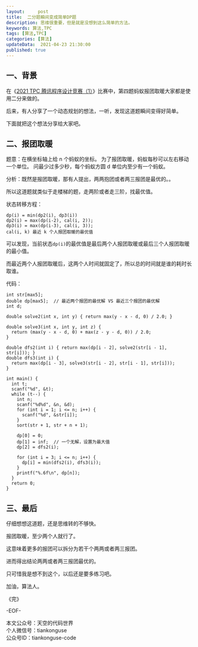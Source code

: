 ```yaml
---   
layout:     post  
title:  二分题瞬间变成简单DP题     
description: 思维很重要，但是就是没想到这么简单的方法。   
keywords: 算法,TPC  
tags: [算法,TPC]    
categories: [算法]  
updateData:  2021-04-23 21:30:00  
published: true  
---  
```



## 一、背景  


在《[2021 TPC 腾讯程序设计竞赛（1）](https://mp.weixin.qq.com/s/-Nq80hVNm1fRP2n8Q7O0Nw)》比赛中，第四题蚂蚁报团取暖大家都是使用二分来做的。  


后来，有人分享了一个动态规划的想法，一听，发现这道题瞬间变得好简单。  


下面就把这个想法分享给大家吧。  



## 二、报团取暖       


题意：在横坐标轴上给 n 个蚂蚁的坐标。
为了报团取暖，蚂蚁每秒可以左右移动一个单位。
问最少过多少秒，每个蚂蚁方圆 d 单位内至少有一个蚂蚁。



分析：既然是报团取暖，那有人提出，两两抱团或者两三报团是最优的。。


所以这道题就类似于走楼梯的题，走两阶或者走三阶，找最优值。  


状态转移方程：  


```
dp(i) = min(dp2(i), dp3(i))
dp2(i) = max(dp(i-2), cal(i, 2));
dp3(i) = max(dp(i-3), cal(i, 3));
cal(i, k) 最近 k 个人报团取暖的最优值
```


可以发现，当前状态`dp(i)`的最优值是最后两个人报团取暖或最后三个人报团取暖的最小值。  


而最近两个人报团取暖后，这两个人时间就固定了，所以总的时间就是谁的耗时长取谁。  



代码：

```
int str[max5];
double dp[max5];  // 最近两个报团的最优解 VS 最近三个报团的最优解
int d;

double solve2(int x, int y) { return max(y - x - d, 0) / 2.0; }

double solve3(int x, int y, int z) {
  return (max(y - x - d, 0) + max(z - y - d, 0)) / 2.0;
}

double dfs2(int i) { return max(dp[i - 2], solve2(str[i - 1], str[i])); }
double dfs3(int i) {
  return max(dp[i - 3], solve3(str[i - 2], str[i - 1], str[i]));
}

int main() {
  int t;
  scanf("%d", &t);
  while (t--) {
    int n;
    scanf("%d%d", &n, &d);
    for (int i = 1; i <= n; i++) {
      scanf("%d", &str[i]);
    }
    sort(str + 1, str + n + 1);

    dp[0] = 0;
    dp[1] = inf;  // 一个无解，设置为最大值
    dp[2] = dfs2(i);  

    for (int i = 3; i <= n; i++) {
      dp[i] = min(dfs2(i), dfs3(i));
    }
    printf("%.6f\n", dp[n]);
  }
  return 0;
}
```

## 三、最后  


仔细想想这道题，还是思维转的不够快。  


报团取暖，至少两个人就行了。  


这意味着更多的报团可以拆分为若干个两两或者两三报团。  


进而得出结论两两或者两三报团最优的。  



只可惜我是想不到这个，以后还是要多练习吧。  



加油，算法人。  


《完》  


-EOF-  



本文公众号：天空的代码世界  
个人微信号：tiankonguse  
公众号ID：tiankonguse-code  
  

